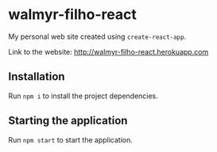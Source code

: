 # walmyr-filho-react

My personal web site created using `create-react-app`.

Link to the website: http://walmyr-filho-react.herokuapp.com

## Installation

Run `npm i` to install the project dependencies.

## Starting the application

Run `npm start` to start the application.
